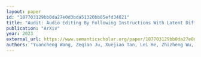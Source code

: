 ```yaml
---
layout: paper
id: "187703129bb0da27e0d3bda51320bb85efd34821"
title: "Audit: Audio Editing By Following Instructions With Latent Diffusion Models"
publication: "ArXiv"
year: 2023
external_url: https://www.semanticscholar.org/paper/187703129bb0da27e0d3bda51320bb85efd34821
authors: "Yuancheng Wang, Zeqian Ju, Xuejiao Tan, Lei He, Zhizheng Wu, Jiang Bian, Sheng Zhao"
---
```

